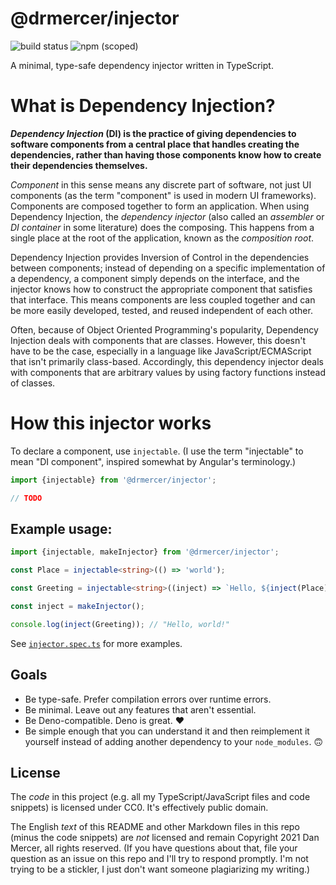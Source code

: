 # @drmercer/injector

![build status](https://github.com/drmercer/minimal-injector/actions/workflows/main.yml/badge.svg) ![npm (scoped)](https://img.shields.io/npm/v/@drmercer/injector?color=0aa)

A minimal, type-safe dependency injector written in TypeScript.

# What is Dependency Injection?

**_Dependency Injection_ (DI) is the practice of giving dependencies to software components from a central place that handles creating the dependencies, rather than having those components know how to create their dependencies themselves.**

_Component_ in this sense means any discrete part of software, not just UI components (as the term "component" is used in modern UI frameworks). Components are composed together to form an application. When using Dependency Injection, the _dependency injector_ (also called an _assembler_ or _DI container_ in some literature) does the composing. This happens from a single place at the root of the application, known as the _composition root_.

Dependency Injection provides Inversion of Control in the dependencies between components; instead of depending on a specific implementation of a dependency, a component simply depends on the interface, and the injector knows how to construct the appropriate component that satisfies that interface. This means components are less coupled together and can be more easily developed, tested, and reused independent of each other.

Often, because of Object Oriented Programming's popularity, Dependency Injection deals with components that are classes. However, this doesn't have to be the case, especially in a language like JavaScript/ECMAScript that isn't primarily class-based. Accordingly, this dependency injector deals with components that are arbitrary values by using factory functions instead of classes.

# How this injector works
To declare a component, use `injectable`. (I use the term "injectable" to mean "DI component", inspired somewhat by Angular's terminology.)

```ts
import {injectable} from '@drmercer/injector';

// TODO
```


## Example usage:

```ts
import {injectable, makeInjector} from '@drmercer/injector';

const Place = injectable<string>(() => 'world');

const Greeting = injectable<string>((inject) => `Hello, ${inject(Place)}!`);

const inject = makeInjector();

console.log(inject(Greeting)); // "Hello, world!"
```

See [`injector.spec.ts`](./injector.spec.ts) for more examples.

## Goals

* Be type-safe. Prefer compilation errors over runtime errors.
* Be minimal. Leave out any features that aren't essential.
* Be Deno-compatible. Deno is great. :heart:
* Be simple enough that you can understand it and then reimplement it yourself instead of adding another dependency to your `node_modules`. 🙃

## License

The _code_ in this project (e.g. all my TypeScript/JavaScript files and code snippets) is licensed under CC0. It's effectively public domain.

The English _text_ of this README and other Markdown files in this repo (minus the code snippets) are _not_ licensed and remain Copyright 2021 Dan Mercer, all rights reserved. (If you have questions about that, file your question as an issue on this repo and I'll try to respond promptly. I'm not trying to be a stickler, I just don't want someone plagiarizing my writing.)
